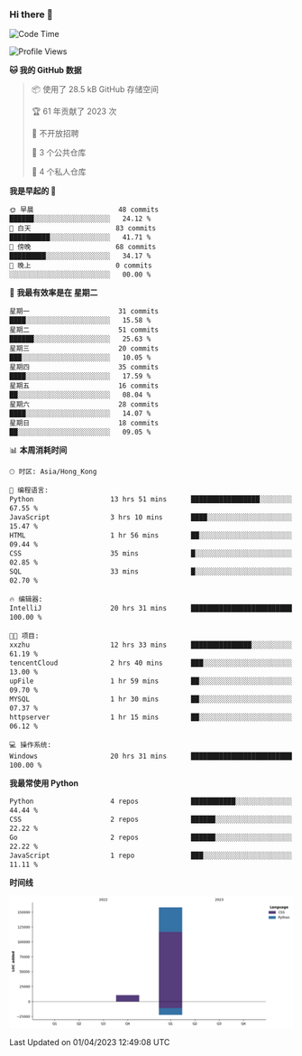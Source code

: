 ### Hi there 👋

<!--
**Mrzqd/Mrzqd** is a ✨ _special_ ✨ repository because its `README.md` (this file) appears on your GitHub profile.

Here are some ideas to get you started:

- 🔭 I’m currently working on ...
- 🌱 I’m currently learning ...
- 👯 I’m looking to collaborate on ...
- 🤔 I’m looking for help with ...
- 💬 Ask me about ...
- 📫 How to reach me: ...
- 😄 Pronouns: ...
- ⚡ Fun fact: ...
-->
<!--START_SECTION:waka-->
![Code Time](http://img.shields.io/badge/Code%20Time-98%20hrs%205%20mins-blue)

![Profile Views](http://img.shields.io/badge/%E4%B8%AA%E4%BA%BA%E8%B5%84%E6%96%99%E8%A7%82%E7%9C%8B%E6%AC%A1%E6%95%B0-5-blue)

**🐱 我的 GitHub 数据** 

> 📦  使用了 28.5 kB GitHub 存储空间 
 > 
> 🏆 61 年贡献了 2023 次
 > 
> 🚫 不开放招聘
 > 
> 📜 3 个公共仓库 
 > 
> 🔑 4 个私人仓库 
 > 
**我是早起的 🐤** 

```text
🌞 早晨                     48 commits          ██████░░░░░░░░░░░░░░░░░░░   24.12 % 
🌆 白天                     83 commits          ██████████░░░░░░░░░░░░░░░   41.71 % 
🌃 傍晚                     68 commits          █████████░░░░░░░░░░░░░░░░   34.17 % 
🌙 晚上                     0 commits           ░░░░░░░░░░░░░░░░░░░░░░░░░   00.00 % 
```
📅 **我最有效率是在 星期二** 

```text
星期一                      31 commits          ████░░░░░░░░░░░░░░░░░░░░░   15.58 % 
星期二                      51 commits          ██████░░░░░░░░░░░░░░░░░░░   25.63 % 
星期三                      20 commits          ███░░░░░░░░░░░░░░░░░░░░░░   10.05 % 
星期四                      35 commits          ████░░░░░░░░░░░░░░░░░░░░░   17.59 % 
星期五                      16 commits          ██░░░░░░░░░░░░░░░░░░░░░░░   08.04 % 
星期六                      28 commits          ████░░░░░░░░░░░░░░░░░░░░░   14.07 % 
星期日                      18 commits          ██░░░░░░░░░░░░░░░░░░░░░░░   09.05 % 
```


📊 **本周消耗时间** 

```text
🕑︎ 时区: Asia/Hong_Kong

💬 编程语言: 
Python                   13 hrs 51 mins      █████████████████░░░░░░░░   67.55 % 
JavaScript               3 hrs 10 mins       ████░░░░░░░░░░░░░░░░░░░░░   15.47 % 
HTML                     1 hr 56 mins        ██░░░░░░░░░░░░░░░░░░░░░░░   09.44 % 
CSS                      35 mins             █░░░░░░░░░░░░░░░░░░░░░░░░   02.85 % 
SQL                      33 mins             █░░░░░░░░░░░░░░░░░░░░░░░░   02.70 % 

🔥 编辑器: 
IntelliJ                 20 hrs 31 mins      █████████████████████████   100.00 % 

🐱‍💻 项目: 
xxzhu                    12 hrs 33 mins      ███████████████░░░░░░░░░░   61.19 % 
tencentCloud             2 hrs 40 mins       ███░░░░░░░░░░░░░░░░░░░░░░   13.00 % 
upFile                   1 hr 59 mins        ██░░░░░░░░░░░░░░░░░░░░░░░   09.70 % 
MYSQL                    1 hr 30 mins        ██░░░░░░░░░░░░░░░░░░░░░░░   07.37 % 
httpserver               1 hr 15 mins        ██░░░░░░░░░░░░░░░░░░░░░░░   06.12 % 

💻 操作系统: 
Windows                  20 hrs 31 mins      █████████████████████████   100.00 % 
```

**我最常使用 Python** 

```text
Python                   4 repos             ███████████░░░░░░░░░░░░░░   44.44 % 
CSS                      2 repos             ██████░░░░░░░░░░░░░░░░░░░   22.22 % 
Go                       2 repos             ██████░░░░░░░░░░░░░░░░░░░   22.22 % 
JavaScript               1 repo              ███░░░░░░░░░░░░░░░░░░░░░░   11.11 % 
```



**时间线**

![Lines of Code chart](https://raw.githubusercontent.com/Mrzqd/Mrzqd/main/assets/bar_graph.png)


 Last Updated on 01/04/2023 12:49:08 UTC
<!--END_SECTION:waka-->
